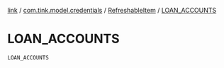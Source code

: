 [link](../../index.md) / [com.tink.model.credentials](../index.md) / [RefreshableItem](index.md) / [LOAN_ACCOUNTS](./-l-o-a-n_-a-c-c-o-u-n-t-s.md)

# LOAN_ACCOUNTS

`LOAN_ACCOUNTS`